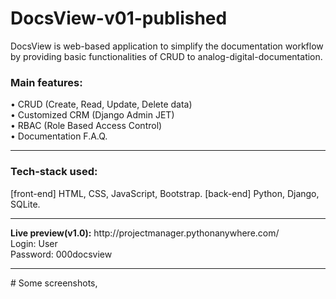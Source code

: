 # DocsView-v01-published
DocsView is web-based application to simplify the documentation workflow by providing basic functionalities of CRUD to analog-digital-documentation.

<b><h3>Main features:</h3></b> 
• CRUD (Create, Read, Update, Delete data)  
• Customized CRM (Django Admin JET)  
• RBAC (Role Based Access Control)  
• Documentation F.A.Q.  
<hr>
<b><h3>Tech-stack used: </h3></b>
[front-end] HTML, CSS, JavaScript, Bootstrap. [back-end] Python, Django, SQLite.
<hr>
<b>Live preview(v1.0):</b> http://projectmanager.pythonanywhere.com/  
<br>Login: User
<br>Password: 000docsview

<hr>
# Some screenshots,
